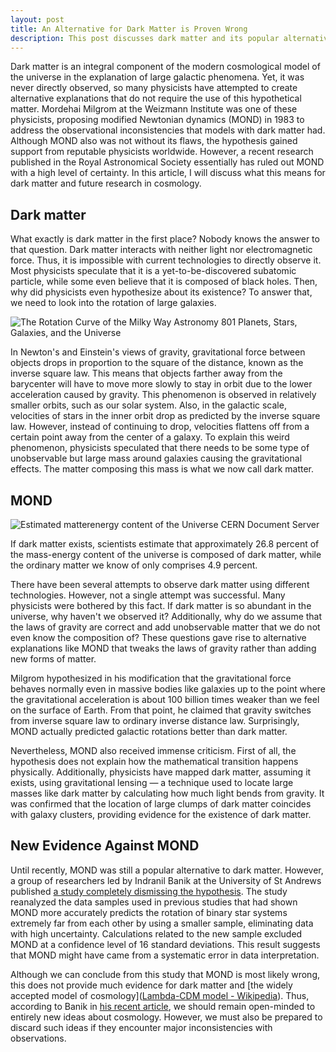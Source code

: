 ```yaml
---
layout: post
title: An Alternative for Dark Matter is Proven Wrong
description: This post discusses dark matter and its popular alternative MOND, which was recently ruled out.
---
```

Dark matter is an integral component of the modern cosmological model of the universe in the explanation of large galactic phenomena. Yet, it was never directly observed, so many physicists have attempted to create alternative explanations that do not require the use of this hypothetical matter. Mordehai Milgrom at the Weizmann Institute was one of these physicists, proposing modified Newtonian dynamics (MOND) in 1983 to address the observational inconsistencies that models with dark matter had. Although MOND also was not without its flaws, the hypothesis gained support from reputable physicists worldwide. However, a recent research published in the Royal Astronomical Society essentially has ruled out MOND with a high level of certainty. In this article, I will discuss what this means for dark matter and future research in cosmology.

## Dark matter

What exactly is dark matter in the first place? Nobody knows the answer to that question. Dark matter interacts with neither light nor electromagnetic force. Thus, it is impossible with current technologies to directly observe it. Most physicists speculate that it is a yet-to-be-discovered subatomic particle, while some even believe that it is composed of black holes. Then, why did physicists even hypothesize about its existence? To answer that, we need to look into the rotation of large galaxies.

![The Rotation Curve of the Milky Way  Astronomy 801 Planets, Stars,  Galaxies, and the Universe](https://www.e-education.psu.edu/astro801/sites/www.e-education.psu.edu.astro801/files/image/Lesson%208/800px-GalacticRotation2_svg.png)

In Newton's and Einstein's views of gravity, gravitational force between objects drops in proportion to the square of the distance, known as the inverse square law. This means that objects farther away from the barycenter will have to move more slowly to stay in orbit due to the lower acceleration caused by gravity. This phenomenon is observed in relatively smaller orbits, such as our solar system. Also, in the galactic scale, velocities of stars in the inner orbit drop as predicted by the inverse square law. However, instead of continuing to drop, velocities flattens off from a certain point away from the center of a galaxy. To explain this weird phenomenon, physicists speculated that there needs to be some type of unobservable but large mass around galaxies causing the gravitational effects. The matter composing this mass is what we now call dark matter.

## MOND

![Estimated matterenergy content of the Universe  CERN Document Server](https://cds.cern.ch/record/2665176/files/Fig_1_new.png?subformat=icon-1440)

If dark matter exists, scientists estimate that approximately 26.8 percent of the mass-energy content of the universe is composed of dark matter, while the ordinary matter we know of only comprises 4.9 percent.

There have been several attempts to observe dark matter using different technologies. However, not a single attempt was successful. Many physicists were bothered by this fact. If dark matter is so abundant in the universe, why haven't we observed it? Additionally, why do we assume that the laws of gravity are correct and add unobservable matter that we do not even know the composition of? These questions gave rise to alternative explanations like MOND that tweaks the laws of gravity rather than adding new forms of matter.

Milgrom hypothesized in his modification that the gravitational force behaves normally even in massive bodies like galaxies up to the point where the gravitational acceleration is about 100 billion times weaker than we feel on the surface of Earth. From that point, he claimed that gravity switches from inverse square law to ordinary inverse distance law. Surprisingly, MOND actually predicted galactic rotations better than dark matter.

Nevertheless, MOND also received immense criticism. First of all, the hypothesis does not explain how the mathematical transition happens physically. Additionally, physicists have mapped dark matter, assuming it exists, using gravitational lensing — a technique used to locate large masses like dark matter by calculating how much light bends from gravity. It was confirmed that the location of large clumps of dark matter coincides with galaxy clusters, providing evidence for the existence of dark matter.

## New Evidence Against MOND

Until recently, MOND was still a popular alternative to dark matter. However, a group of researchers led by Indranil Banik at the University of St Andrews published [a study completely dismissing the hypothesis](https://doi.org/10.1093/mnras/stad3393). The study reanalyzed the data samples used in previous studies that had shown MOND more accurately predicts the rotation of binary star systems extremely far from each other by using a smaller sample, eliminating data with high uncertainty. Calculations related to the new sample excluded MOND at a confidence level of 16 standard deviations. This result suggests that MOND might have came from a systematic error in data interpretation.

Although we can conclude from this study that MOND is most likely wrong, this does not provide much evidence for dark matter and [the widely accepted model of cosmology]([Lambda-CDM model - Wikipedia](https://en.wikipedia.org/wiki/Lambda-CDM_model)). Thus, according to Banik in [his recent article](https://iai.tv/articles/the-challenge-to-dark-matter-mond-is-wrong-auid-2676), we should remain open-minded to entirely new ideas about cosmology. However, we must also be prepared to discard such ideas if they encounter major inconsistencies with observations.
